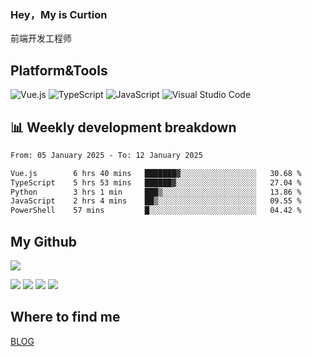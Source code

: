 ### Hey，My is Curtion
前端开发工程师
## Platform&Tools

![Vue.js](https://img.shields.io/badge/-Vue.js-4FC08D?style=flat-square&logo=Vue.js&logoColor=white)
![TypeScript](https://img.shields.io/badge/-TypeScript-007ACC?style=flat-square&logo=typescript&logoColor=white)
![JavaScript](https://img.shields.io/badge/-JavaScript-F7DF1E?style=flat-square&logo=javascript&logoColor=black)
![Visual Studio Code](https://img.shields.io/badge/-VSCode-007ACC?style=flat-square&logo=Visual-Studio-Code&logoColor=white)

## 📊 Weekly development breakdown

<!--START_SECTION:waka-->

```txt
From: 05 January 2025 - To: 12 January 2025

Vue.js        6 hrs 40 mins   ███████▓░░░░░░░░░░░░░░░░░   30.68 %
TypeScript    5 hrs 53 mins   ██████▓░░░░░░░░░░░░░░░░░░   27.04 %
Python        3 hrs 1 min     ███▒░░░░░░░░░░░░░░░░░░░░░   13.86 %
JavaScript    2 hrs 4 mins    ██▒░░░░░░░░░░░░░░░░░░░░░░   09.55 %
PowerShell    57 mins         █░░░░░░░░░░░░░░░░░░░░░░░░   04.42 %
```

<!--END_SECTION:waka-->

## My Github

![](http://github-profile-summary-cards.vercel.app/api/cards/profile-details?username=curtion&theme=nord_bright)

![](http://github-profile-summary-cards.vercel.app/api/cards/stats?username=curtion&theme=nord_bright)
![](http://github-profile-summary-cards.vercel.app/api/cards/productive-time?username=curtion&theme=nord_bright&utcOffset=8)
![](http://github-profile-summary-cards.vercel.app/api/cards/repos-per-language?username=curtion&theme=nord_bright)
![](http://github-profile-summary-cards.vercel.app/api/cards/most-commit-language?username=curtion&theme=nord_bright)

## Where to find me

[BLOG](https://blog.3gxk.net)
